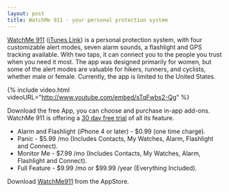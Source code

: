 ```yaml
---
layout: post
title: WatchMe 911 - your personal protection system
---
```


<a href="http://www.watchme911.com/">WatchMe 911</a> (<a href="http://itunes.apple.com/us/app/watchme-911-your-personal/id434231085?ls=1&mt=8">iTunes Link</a>) is a personal protection system, with four customizable alert modes, seven alarm sounds, a flashlight and GPS tracking available. With two taps, it can connect you to the people you trust when you need it most. The app was designed primarily for women, but some of the alert modes are valuable for hikers, runners, and cyclists, whether male or female. Currently, the app is limited to the United States.

{% include video.html videoURL="http://www.youtube.com/embed/sTqFwbs2-Qg" %}

Download the free App, you can choose and purchase in-app add-ons. WatchMe 911 is offering a <a href="http://www.watchme911.com/pricing.php">30 day free trial</a> of all its feature.

- Alarm and Flashlight (iPhone 4 or later) - $0.99 (one time charge).
- Panic - $5.99 /mo (Includes Contacts, My Watches, Alarm, Flashlight and Connect).
- Monitor Me - $7.99 /mo (Includes Contacts, My Watches, Alarm, Flashlight and Connect).
- Full Feature - $9.99 /mo or $99.99 /year (Everything Included).

Download <a href="http://itunes.apple.com/us/app/watchme-911-your-personal/id434231085?mt=8">WatchMe911</a> from the AppStore.
